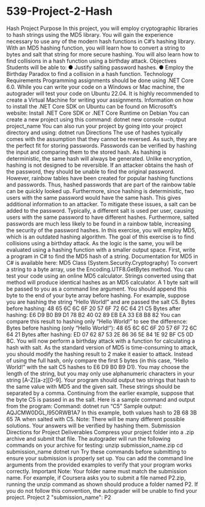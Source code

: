 # 539-Project-2-Hash

Hash Project
Purpose
In this project, you will employ cryptographic libraries to hash strings using the MD5 library. You
will gain the experience necessary to use any of the modern hash functions in C#’s hashing
library. With an MD5 hashing function, you will learn how to convert a string to bytes and salt
that string for more secure hashing. You will also learn how to find collisions in a hash function
using a birthday attack.
Objectives
Students will be able to:
● Justify salting password hashes.
● Employ the Birthday Paradox to find a collision in a hash function.
Technology Requirements
Programming assignments should be done using .NET Core 6.0. While you can write your code
on a Windows or Mac machine, the autograder will test your code on Ubuntu 22.04. It is highly
recommended to create a Virtual Machine for writing your assignments.
Information on how to install the .NET Core SDK on Ubuntu can be found on Microsoft’s
website: Install .NET Core SDK or .NET Core Runtime on Debian
You can create a new project using this command: dotnet new console --output project_name
You can also run your project by going into your project directory and using: dotnet run
Directions
The use of hashes typically comes with the assumption that they cannot be reversed. As such,
they are the perfect fit for storing passwords. Passwords can be verified by hashing the input
and comparing them to the stored hash. As hashing is deterministic, the same hash will always
be generated. Unlike encryption, hashing is not designed to be reversible. If an attacker obtains
the hash of the password, they should be unable to find the original password. However,
rainbow tables have been created for popular hashing functions and passwords. Thus, hashed
passwords that are part of the rainbow table can be quickly looked up. Furthermore, since
hashing is deterministic, two users with the same password would have the same hash. This
gives additional information to an attacker.
To mitigate these issues, a salt can be added to the password. Typically, a different salt is used
per user, causing users with the same password to have different hashes. Furthermore, salted
passwords are much less likely to be found in a rainbow table, increasing the security of the
password hashes.
In this exercise, you will employ MD5, which is an outdated hashing algorithm. The goal of this
exercise is to find collisions using a birthday attack. As the logic is the same, you will be
evaluated using a hashing function with a smaller output space.
First, write a program in C# to find the MD5 hash of a string. Documentation for MD5 in C# is
available here: MD5 Class (System.Security.Cryptography)
To convert a string to a byte array, use the Encoding.UTF8.GetBytes method. You can test your
code using an online MD5 calculator. Strings converted using that method will produce identical
hashes as an MD5 calculator.
A 1 byte salt will be passed to you as a command line argument. You should append this byte to
the end of your byte array before hashing.
For example, suppose you are hashing the string “Hello World!” and are passed the salt C5.
Bytes before hashing: 48 65 6C 6C 6F 20 57 6F 72 6C 64 21 C5
Bytes after hashing: E6 D9 B0 B9 D1 78 B2 40 02 89 EB EA 33 E8 B8 82 You can
compare this result to hashing only “Hello World!” to see the difference: Bytes before
hashing (only “Hello World!”): 48 65 6C 6C 6F 20 57 6F 72 6C 64 21 Bytes after hashing:
ED 07 62 87 53 2E 86 36 5E 84 1E 92 BF C5 0D 8C.
You will now perform a birthday attack with a function for calculating a hash with salt. As the
standard version of MD5 is time-consuming to attack, you should modify the hashing result to
2
make it easier to attack. Instead of using the full hash, only compare the first 5 bytes (in this
case, “Hello World!” with the salt C5 hashes to E6 D9 B0 B9 D1).
You may choose the length of the string, but you may only use alphanumeric characters in your
string [A-Z][a-z][0-9]. Your program should output two strings that hash to the same value with
MD5 and the given salt. These strings should be separated by a comma.
Continuing from the earlier example, suppose that the byte C5 is passed in as the salt. Here is a
sample command and output from the program:
Command: dotnet run “C5”
Sample output: AQJCMW0DGL,I95ORWB1A7
In this example, both values hash to 2B 68 3B 65 7A when salted with C5.
Note: There will be many different possible solutions. Your answers will be verified by hashing
them.
Submission Directions for Project Deliverables
Compress your project folder into a .zip archive and submit that file. The autograder will run the
following commands on your archive for testing:
unzip submission_name.zip
cd submission_name
dotnet run
Try these commands before submitting to ensure your submission is properly set up. You can
add the command line arguments from the provided examples to verify that your program works
correctly.
Important Note: Your folder name must match the submission name. For example, if
Coursera asks you to submit a file named P2.zip, running the unzip command as shown should
produce a folder named P2. If you do not follow this convention, the autograder will be unable to
find your project.
Project 2 "submission_name": P2
